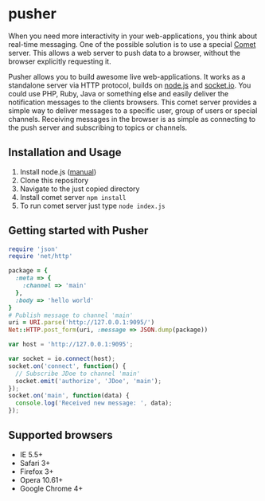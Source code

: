 pusher
=================

When you need more interactivity in your web-applications, you think about real-time messaging.
One of the possible solution is to use a special [Comet](http://goo.gl/Gf0J) server.
This allows a web server to push data to a browser, without the browser explicitly requesting it.

Pusher allows you to build awesome live web-applications.
It works as a standalone server via HTTP protocol, builds on [node.js](http://nodejs.org) and [socket.io](http://socket.io/).
You could use PHP, Ruby, Java or something else and easily deliver the notification messages to the clients browsers.
This comet server provides a simple way to deliver messages to a specific user, group of users or special channels.
Receiving messages in the browser is as simple as connecting to the push server and subscribing to topics or channels.

## Installation and Usage
1. Install node.js ([manual](https://github.com/joyent/node/wiki/Installation))
2. Clone this repository
3. Navigate to the just copied directory
4. Install comet server `npm install`
5. To run comet server just type `node index.js`

## Getting started with Pusher
```ruby
require 'json'
require 'net/http'

package = {
  :meta => {
    :channel => 'main'
  },
  :body => 'hello world'
}
# Publish message to channel 'main'
uri = URI.parse('http://127.0.0.1:9095/')
Net::HTTP.post_form(uri, :message => JSON.dump(package))
```
```javascript
var host = 'http://127.0.0.1:9095';

var socket = io.connect(host);
socket.on('connect', function() {
  // Subscribe JDoe to channel 'main'
  socket.emit('authorize', 'JDoe', 'main');
});
socket.on('main', function(data) {
  console.log('Received new message: ', data);
});
```

## Supported browsers
- IE 5.5+
- Safari 3+
- Firefox 3+
- Opera 10.61+
- Google Chrome 4+
